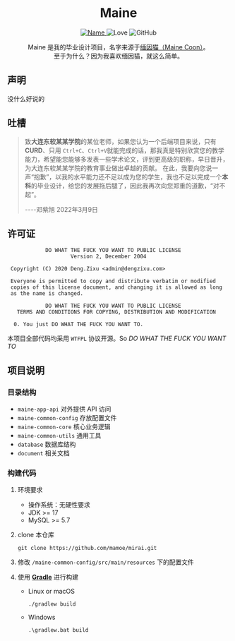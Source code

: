 <div align="center">
    <h1>
        Maine
    </h1>
    <a href="https://github.com/project-maine/">
        <img alt="Name" src="https://img.shields.io/badge/project-maine-green?style=for-the-badge&logo=github">
    </a>
    <img alt="Love" src="https://img.shields.io/badge/code%20with-love%E2%99%A5%EF%B8%8F-CC0066?style=for-the-badge">
    <img alt="GitHub" src="https://img.shields.io/github/license/project-maine/maine-server?style=for-the-badge">
    <p>
        Maine 是我的毕业设计项目，名字来源于<a href="https://zh.wikipedia.org/wiki/%E7%B7%AC%E5%9B%A0%E8%B2%93">缅因猫（Maine Coon）</a>。<br>至于为什么？因为我喜欢缅因猫，就这么简单。
    </p>
</div>

## 声明

没什么好说的

## 吐槽
> 致**大连东软某某学院**的某位老师，如果您认为一个后端项目来说，只有 **CURD**、只用 `Ctrl+C`、`Ctrl+V`就能完成的话，那我真是特别欣赏您的教学能力，希望能您能够多发表一些学术论文，评到更高级的职称，早日晋升，为大连东软某某学院的教育事业做出卓越的贡献。
> 在此，我要向您说一声“抱歉”，以我的水平能力还不足以成为您的学生，我也不足以完成一个**本科**的毕业设计，给您的发展拖后腿了，因此我再次向您郑重的道歉，“对不起”。
> 
>  ----邓紫旭 2022年3月9日


## 许可证

```text
            DO WHAT THE FUCK YOU WANT TO PUBLIC LICENSE
                    Version 2, December 2004

 Copyright (C) 2020 Deng.Zixu <admin@dengzixu.com>

 Everyone is permitted to copy and distribute verbatim or modified
 copies of this license document, and changing it is allowed as long
 as the name is changed.

            DO WHAT THE FUCK YOU WANT TO PUBLIC LICENSE
   TERMS AND CONDITIONS FOR COPYING, DISTRIBUTION AND MODIFICATION

  0. You just DO WHAT THE FUCK YOU WANT TO.
```

本项目全部代码均采用 `WTFPL` 协议开源。So *DO WHAT THE FUCK YOU WANT TO*



## 项目说明

### 目录结构

* `maine-app-api` 对外提供 API 访问
* `maine-common-config` 存放配置文件
* `maine-common-core` 核心业务逻辑
* `maine-common-utils` 通用工具
* `database` 数据库结构
* `document` 相关文档



### 构建代码

1. 环境要求

   * 操作系统：无硬性要求
   * JDK >= 17
   * MySQL >= 5.7

2. clone 本仓库

   ```shell
   git clone https://github.com/mamoe/mirai.git
   ```

3.  修改 `/maine-common-config/src/main/resources` 下的配置文件

4. 使用 **[Gradle](https://gradle.org/)** 进行构建

   * Linux or macOS

     ```shell
     ./gradlew build
     ```

   * Windows

     ```shell
     .\gradlew.bat build

